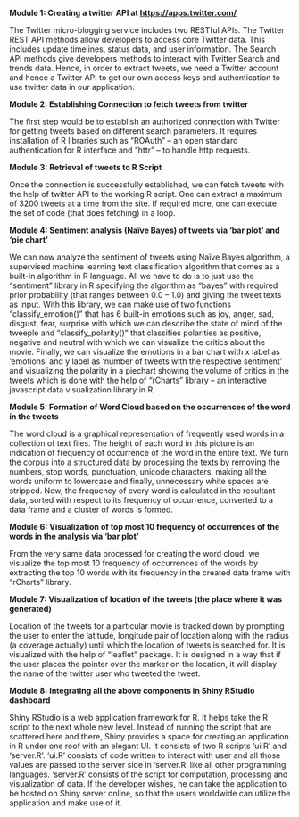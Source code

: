 
**Module 1: Creating a twitter API at https://apps.twitter.com/**

The Twitter micro-blogging service includes two RESTful APIs. The Twitter REST API methods allow developers to access core 
Twitter data. This includes update timelines, status data, and user information. The Search API methods give developers methods 
to interact with Twitter Search and trends data. Hence, in order to extract tweets, we need a Twitter account and hence a Twitter 
API to get our own access keys and authentication to use twitter data in our application.


**Module 2: Establishing Connection to fetch tweets from twitter**

The first step would be to establish an authorized connection with Twitter for getting tweets based on different search parameters. 
It requires installation of R libraries such as “ROAuth” – an open standard authentication for R interface and “httr” – to handle 
http requests.


**Module 3: Retrieval of tweets to R Script**

Once the connection is successfully established, we can fetch tweets with the help of twitter API to the working R script. One 
can extract a maximum of 3200 tweets at a time from the site. If required more, one can execute the set of code 
(that does fetching) in a loop.


**Module 4: Sentiment analysis (Naïve Bayes) of tweets via ‘bar plot’ and ‘pie chart’**

We can now analyze the sentiment of tweets using Naïve Bayes algorithm, a supervised machine learning text classification 
algorithm that comes as a built-in algorithm in R language. All we have to do is to just use the “sentiment” library in R 
specifying the algorithm as “bayes” with required prior probability (that ranges between 0.0 – 1.0) and giving the tweet texts 
as input. With this library, we can make use of two functions “classify_emotion()” that has 6 built-in emotions such as joy, 
anger, sad, disgust, fear, surprise with which we can describe the state of mind of the tweeple and “classify_polarity()” 
that classifies polarities as positive, negative and neutral with which we can visualize the critics about the movie. Finally, 
we can visualize the emotions in a bar chart with x label as ‘emotions’ and y label as ‘number of tweets with the 
respective sentiment’ and visualizing the polarity in a piechart showing the volume of critics in the tweets which is done with 
the help of “rCharts” library – an interactive javascript data visualization library in R.


**Module 5: Formation of Word Cloud based on the occurrences of the word in the tweets**

The word cloud is a graphical representation of frequently used words in a collection of text files. The height of each word in 
this picture is an indication of frequency of occurrence of the word in the entire text. We turn the corpus into a structured data 
by processing the texts by removing the numbers, stop words, punctuation, unicode characters, making all the words uniform 
to lowercase and finally, unnecessary white spaces are stripped. Now, the frequency of every word is calculated in the resultant 
data, sorted with respect to its frequency of occurrence, converted to a data frame and a cluster of words is formed. 


**Module 6: Visualization of top most 10 frequency of occurrences of the words in the analysis via ‘bar plot’**

From the very same data processed for creating the word cloud, we visualize the top most 10 frequency of occurrences of the words 
by extracting the top 10 words with its frequency in the created data frame with “rCharts” library.


**Module 7: Visualization of location of the tweets (the place where it was generated)**

Location of the tweets for a particular movie is tracked down by prompting the user to enter the latitude, longitude pair of 
location along with the radius (a coverage actually) until which the location of tweets is searched for. It is visualized with 
the help of “leaflet” package. It is designed in a way that if the user places the pointer over the marker on the location, it 
will display the name of the twitter user who tweeted the tweet.


**Module 8: Integrating all the above components in Shiny RStudio dashboard**

Shiny RStudio is a web application framework for R. It helps take the R script to the next whole new level. Instead of running 
the script that are scattered here and there, Shiny provides a space for creating an application in R under one roof with an 
elegant UI. It consists of two R scripts ‘ui.R’ and ‘server.R’. ‘ui.R’ consists of code written to interact with user and all 
those values are passed to the server side in ‘server.R’ like all other programming languages. ‘server.R’ consists of the script 
for computation, processing and visualization of data. If the developer wishes, he can take the application to be hosted on 
Shiny server online, so that the users worldwide can utilize the application and make use of it.
